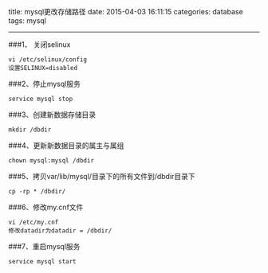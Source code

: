 title: mysql更改存储路径
date: 2015-04-03 16:11:15
categories: database
tags: mysql

---
###1、 关闭selinux```
vi /etc/selinux/config设置SELINUX=disabled
```###2、停止mysql服务```
service mysql stop
```###3、创建新数据存储目录```
mkdir /dbdir
```###4、更新新数据目录的属主与属组```
chown mysql:mysql /dbdir```###5、拷贝var/lib/mysql/目录下的所有文件到/dbdir目录下```
cp -rp * /dbdir/```###6、修改my.cnf文件```
vi /etc/my.cnf 修改datadir为datadir = /dbdir/```###7、重启mysql服务```
service mysql start```